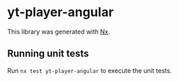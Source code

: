 # yt-player-angular

This library was generated with [Nx](https://nx.dev).

## Running unit tests

Run `nx test yt-player-angular` to execute the unit tests.

